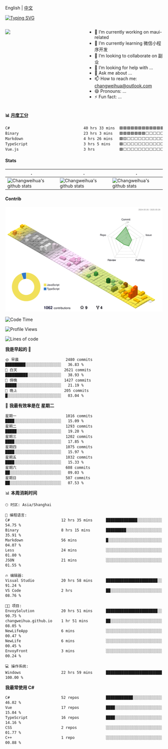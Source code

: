 English | [中文](README_CN.md)

[![Typing SVG](https://readme-typing-svg.herokuapp.com?color=%2336BCF7&center=true&vCenter=true&width=600&lines=Hi+there+👋,+I+am+Chang+Weihua;+Welcome+to+My+Profile!;Over+9+years+of+programming+experience;Always+learning+new+things+)](https://git.io/typing-svg)

<div style="display: grid;gap: 20px;grid-template-columns: repeat(auto-fit, minmax(240px, 1fr));">

[<img src="https://github-readme-stats.vercel.app/api?username=changweihua&show_icons=true&locale=cn" />](https://metrics.lecoq.io/changweihua#gh-light-mode-only)

<div>

- 🔭 I’m currently working on maui-related
- 🌱 I’m currently learning 微信小程序开发
- 👯 I’m looking to collaborate on 副业
- 🤔 I’m looking for help with ...
- 💬 Ask me about ...
- 📫 How to reach me: changweihua@outlook.com
- 😄 Pronouns: ...
- ⚡ Fun fact: ...

</div>

</div>

#### :bar_chart: [月度工分](https://github.com/changweihua/wakapi)

<!--START_SECTION:wakao-->

```txt
C#                                 40 hrs 33 mins  🟩🟩🟩🟩🟩🟩🟩🟩🟩🟩🟩🟩🟨⬜⬜⬜⬜⬜⬜⬜⬜⬜⬜⬜⬜   49.04 %
Binary                             23 hrs 3 mins   🟩🟩🟩🟩🟩🟩🟩⬜⬜⬜⬜⬜⬜⬜⬜⬜⬜⬜⬜⬜⬜⬜⬜⬜⬜   27.89 %
Markdown                           4 hrs 26 mins   🟩🟨⬜⬜⬜⬜⬜⬜⬜⬜⬜⬜⬜⬜⬜⬜⬜⬜⬜⬜⬜⬜⬜⬜⬜   05.37 %
TypeScript                         3 hrs 5 mins    🟩⬜⬜⬜⬜⬜⬜⬜⬜⬜⬜⬜⬜⬜⬜⬜⬜⬜⬜⬜⬜⬜⬜⬜⬜   03.74 %
Vue.js                             3 hrs           🟩⬜⬜⬜⬜⬜⬜⬜⬜⬜⬜⬜⬜⬜⬜⬜⬜⬜⬜⬜⬜⬜⬜⬜⬜   03.64 %
```

<!--END_SECTION:wakao-->

#### Stats ####


| .                                                                                                                                            | .                                                                                                                                      | .                                                                                                                                                     |
| -------------------------------------------------------------------------------------------------------------------------------------------- | -------------------------------------------------------------------------------------------------------------------------------------- | ----------------------------------------------------------------------------------------------------------------------------------------------------- |
| ![Changweihua's github stats](https://github-readme-stats.vercel.app/api?username=changweihua&show_icons=true&theme=radical&hide_title=true) | ![Changweihua's github stats](https://github-readme-stats.vercel.app/api/top-langs/?username=changweihua&theme=radical&layout=compact) | ![Changweihua's github stats](https://github-readme-stats.vercel.app/api?username=changweihua&show_icons=true&theme=radical&include_all_commits=true) |


#### Contrib ####

<!--   profile-green-animate -->
![](./profile-3d-contrib/profile-south-season-animate.svg)

<!--START_SECTION:waka-->
![Code Time](http://img.shields.io/badge/Code%20Time-1%2C439%20hrs%2041%20mins-blue)

![Profile Views](http://img.shields.io/badge/%E4%B8%AA%E4%BA%BA%E8%B5%84%E6%96%99%E8%A7%82%E7%9C%8B%E6%AC%A1%E6%95%B0-0-blue)

![Lines of code](https://img.shields.io/badge/%E4%BB%8E%E3%80%8CHello%20World%E3%80%8D%E8%B5%B7%E6%88%91%E5%B7%B2%E7%BB%8F%E5%86%99%E4%BA%86-24.0%20million%20%E8%A1%8C%E4%BB%A3%E7%A0%81-blue)

**我是早起的 🐤** 

```text
🌞 早晨                     2480 commits        █████████░░░░░░░░░░░░░░░░   36.83 % 
🌆 白天                     2621 commits        ██████████░░░░░░░░░░░░░░░   38.93 % 
🌃 傍晚                     1427 commits        █████░░░░░░░░░░░░░░░░░░░░   21.19 % 
🌙 晚上                     205 commits         █░░░░░░░░░░░░░░░░░░░░░░░░   03.04 % 
```
📅 **我最有效率是在 星期二** 

```text
星期一                      1016 commits        ████░░░░░░░░░░░░░░░░░░░░░   15.09 % 
星期二                      1293 commits        █████░░░░░░░░░░░░░░░░░░░░   19.20 % 
星期三                      1202 commits        ████░░░░░░░░░░░░░░░░░░░░░   17.85 % 
星期四                      1075 commits        ████░░░░░░░░░░░░░░░░░░░░░   15.97 % 
星期五                      1032 commits        ████░░░░░░░░░░░░░░░░░░░░░   15.33 % 
星期六                      608 commits         ██░░░░░░░░░░░░░░░░░░░░░░░   09.03 % 
星期日                      507 commits         ██░░░░░░░░░░░░░░░░░░░░░░░   07.53 % 
```


📊 **本周消耗时间** 

```text
🕑︎ 时区: Asia/Shanghai

💬 编程语言: 
C#                       12 hrs 35 mins      ██████████████░░░░░░░░░░░   54.75 % 
Binary                   8 hrs 15 mins       █████████░░░░░░░░░░░░░░░░   35.91 % 
Markdown                 56 mins             █░░░░░░░░░░░░░░░░░░░░░░░░   04.07 % 
Less                     24 mins             ░░░░░░░░░░░░░░░░░░░░░░░░░   01.80 % 
JSON                     21 mins             ░░░░░░░░░░░░░░░░░░░░░░░░░   01.55 % 

🔥 编辑器: 
Visual Studio            20 hrs 58 mins      ███████████████████████░░   91.24 % 
VS Code                  2 hrs               ██░░░░░░░░░░░░░░░░░░░░░░░   08.76 % 

🐱‍💻 项目: 
EnvoySolution            20 hrs 51 mins      ███████████████████████░░   90.75 % 
changweihua.github.io    1 hr 51 mins        ██░░░░░░░░░░░░░░░░░░░░░░░   08.05 % 
NewLifeApp               6 mins              ░░░░░░░░░░░░░░░░░░░░░░░░░   00.47 % 
NewLife                  6 mins              ░░░░░░░░░░░░░░░░░░░░░░░░░   00.45 % 
EnvoyFront               3 mins              ░░░░░░░░░░░░░░░░░░░░░░░░░   00.24 % 

💻 操作系统: 
Windows                  22 hrs 59 mins      █████████████████████████   100.00 % 
```

**我最常使用 C#** 

```text
C#                       52 repos            ████████████░░░░░░░░░░░░░   46.02 % 
Vue                      17 repos            ████░░░░░░░░░░░░░░░░░░░░░   15.04 % 
TypeScript               16 repos            ████░░░░░░░░░░░░░░░░░░░░░   14.16 % 
CSS                      2 repos             ░░░░░░░░░░░░░░░░░░░░░░░░░   01.77 % 
C++                      1 repo              ░░░░░░░░░░░░░░░░░░░░░░░░░   00.88 % 
```




<!--END_SECTION:waka-->


<!-- ![](assets/Bottom_down.svg) -->
